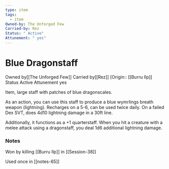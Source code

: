 ```yaml
---
type: item
tags:
  - item
Owned-by: The Unforged Few
Carried-by: Rez
Status: " Active"
Attunement: " yes"
---
```


# Blue Dragonstaff

<span class="dataview inline-field"><span class="inline-field-key">Owned by</span><span class="inline-field-value">[[The Unforged Few]]</span></span>
<span class="dataview inline-field"><span class="inline-field-key">Carried by</span><span class="inline-field-value">[[Rez]]</span></span>
[Origin:: [[Burru Ilp]]
<span class="dataview inline-field"><span class="inline-field-key">Status</span><span class="inline-field-value"> Active</span></span>
<span class="dataview inline-field"><span class="inline-field-key">Attunement</span><span class="inline-field-value"> yes</span></span>

Item, large staff with patches of blue dragonscales.

As an action, you can use this staff to produce a blue wymrlings breath weapon (lightning). Recharges on a 5-6, can be used twice daily. On a failed Dex SVT, does 4d10 lightning damage in a 30ft line.

Additionally, it functions as a +1 quarterstaff. When you hit a creature with a melee attack using a dragonstaff, you deal 1d6 additional lightning damage.

### Notes
Won by killing [[Burru Ilp]] in [[Session-38]]

Used once in [[notes-65]]
